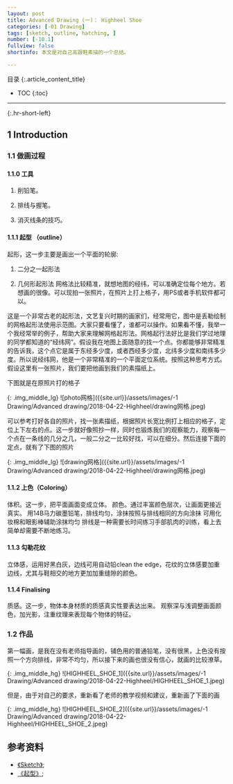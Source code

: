 ```yaml
---
layout: post
title: Advanced Drawing (一)： Highheel Shoe
categories: [-01 Drawing]
tags: [sketch, outline, hatching, ]
number: [-10.1]
fullview: false
shortinfo: 本文是对自己高跟鞋素描的一个总结。

---
```

目录
{:.article_content_title}


* TOC
{:toc}

---
{:.hr-short-left}

## 1 Introduction ##

### 1.1 做画过程 

#### 1.1.0 工具

1. 削铅笔。

2. 排线与握笔。

3. 消灭线条的技巧。

#### 1.1.1 起型 （outline）

起形，这一步主要是画出一个平面的轮廓:

1. 二分之一起形法

2. 几何形起形法
网格法比较精准，就想地图的经纬，可以准确定位每个地方。若想画的很像。可以现拍一张照片，在照片上打上格子，用PS或者手机软件都可以。


这是一个非常古老的起形法，文艺复兴时期的画家们，经常用它，图中是丢勒绘制的网格起形法使用示范图。大家只要看懂了，谁都可以操作。如果看不懂，我举一个我经常举的例子，帮助大家来理解网格起形法。网格起行法好比是我们学过地理的同学都知道的“经纬网”。假设我在地图上面随意的找一个点。你都能够非常精准的告诉我，这个点它是属于东经多少度，或者西经多少度，北纬多少度和南纬多少度。所以说经纬网，他是一个非常精准的一个平面定位系统。按照这种思考方式。假设这里有一张照片，我们要把他画到我们的素描纸上。


下图就是在原照片打的格子

{: .img_middle_lg}
![photo网格]({{site.url}}/assets/images/-1 Drawing/Advanced drawing/2018-04-22-Highheel/drawing网格.jpeg)

可以参考打好各自的照片，找一张素描纸，根据照片长宽比例打上相应的格子，定位上下左右的点。这一步就好像照抄一样，同时也锻炼我们的观察能力，观察每一个点在一条线的几分之几，一般二分之一比较好找，可以在细分。然后连接下面的定点，就有了下图的照片

{: .img_middle_lg}
![drawing网格]({{site.url}}/assets/images/-1 Drawing/Advanced drawing/2018-04-22-Highheel/drawing网格.jpeg)





#### 1.1.2 上色（Coloring）

体积。这一步，把平面画面变成立体。
颜色。通过丰富颜色层次，让画面更接近真实。
用14B马力碳墨铅笔，排线均匀，涂抹按照与排线相同的方向涂抹
可用化妆棉和眼影棒辅助涂抹均匀
排线是一种需要长时间练习手部肌肉的训练，看上去简单却需要不断地练习。


#### 1.1.3 勾勒花纹

立体感，运用好黑白灰，边线可用自动铅clean the edge，花纹的立体感要加重边线，尤其与鞋相交的地方更加加重缝隙的颜色。

#### 1.1.4 Finalising

质感。这一步，物体本身材质的质感真实性要表达出来。
观察深与浅调整画面颜色，加光影，注重纹理来表现每个物体的特征。

### 1.2 作品

第一幅画，是我在没有老师指导画的，铺色用的普通铅笔，没有很黑，上色没有按照一个方向排线，非常不均匀，所以接下来的画也很没有信心，就画的比较潦草。

{: .img_middle_hg}
![HIGHHEEL_SHOE_1]({{site.url}}/assets/images/-1 Drawing/Advanced drawing/2018-04-22-Highheel/HIGHHEEL_SHOE_1.jpeg)

但是，由于对自己的要求，重新看了老师的教学视频和建议，重新画了下面的画

{: .img_middle_hg}
![HIGHHEEL_SHOE_2]({{site.url}}/assets/images/-1 Drawing/Advanced drawing/2018-04-22-Highheel/HIGHHEEL_SHOE_2.jpeg)



## 参考资料 ##

- [《Sketch》](https://www.youtube.com/watch?v=ewMksAbgdBI);
- [《起型》](https://zhuanlan.zhihu.com/p/55776687);






